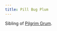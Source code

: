```yaml
---
title: Pill Bug Plum
---
```


Sibling of [Pilgrim Grum](../../../pc/cracked-facade/pilgrim-grum.md).
